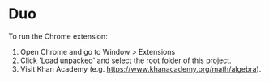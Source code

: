 # Duo

To run the Chrome extension:
1. Open Chrome and go to Window > Extensions
2. Click 'Load unpacked' and select the root folder of this project.
3. Visit Khan Academy (e.g. https://www.khanacademy.org/math/algebra).
